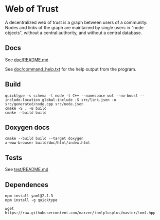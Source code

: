 # Web of Trust
A decentralized web of trust is a graph between users of a community. Nodes and links of the graph are maintained by single users in "node objects", without a central authority, and without a central database.

## Docs
See [doc/README.md](doc/README.md)

See [doc/command_help.txt](doc/command_help.txt) for the help output from the program.

## Build
```
quicktype -s schema -t node -l C++ --namespace wot --no-boost --include-location global-include -S src/link.json -o src/generated/node.cpp src/node.json
cmake -S . -B build
cmake --build build
```

## Doxygen docs
```
cmake --build build --target doxygen
x-www-browser build/doc/html/index.html
```

## Tests
See [test/README.md](test/README.md)

## Dependences
```
npm install yaml@2.1.3
npm install -g quicktype

wget https://raw.githubusercontent.com/marzer/tomlplusplus/master/toml.hpp
```
